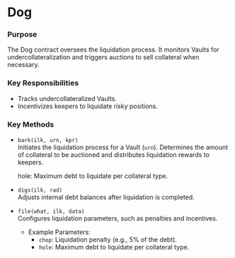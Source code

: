 # Dog

### **Purpose**

The Dog contract oversees the liquidation process. It monitors Vaults for undercollateralization and triggers auctions to sell collateral when necessary.

### Key Responsibilities

* Tracks undercollateralized Vaults.
* Incentivizes keepers to liquidate risky positions.

### Key Methods

*   `bark(ilk, urn, kpr)`\
    Initiates the liquidation process for a Vault (`urn`). Determines the amount of collateral to be auctioned and distributes liquidation rewards to keepers.

    hole: Maximum debt to liquidate per collateral type.
* `digs(ilk, rad)`\
  Adjusts internal debt balances after liquidation is completed.
* `file(what, ilk, data)`\
  Configures liquidation parameters, such as penalties and incentives.
  * Example Parameters:
    * `chop`: Liquidation penalty (e.g., 5% of the debt).
    *   `hole`: Maximum debt to liquidate per collateral type.


